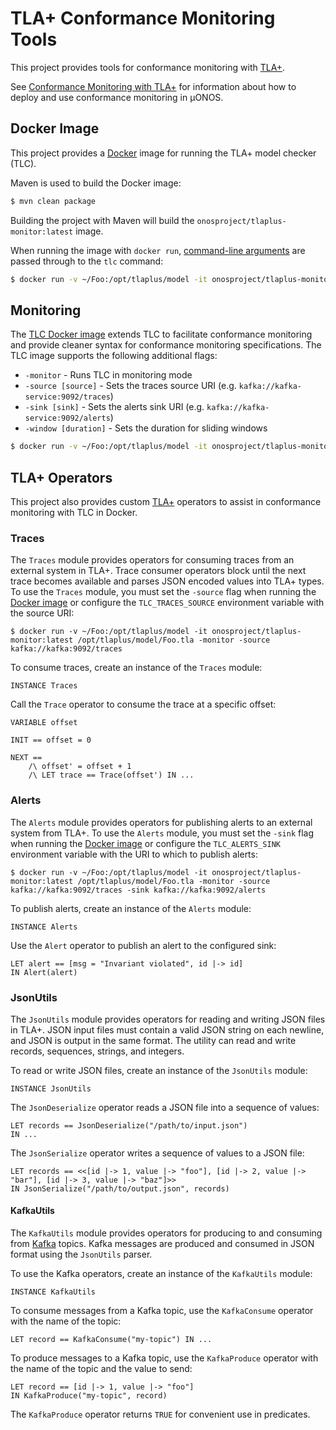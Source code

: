 # TLA+ Conformance Monitoring Tools

This project provides tools for conformance monitoring with [TLA+].

See [Conformance Monitoring with TLA+](docs/README.md) for information about how to deploy and
use conformance monitoring in µONOS.

## Docker Image

This project provides a [Docker] image for running the TLA+ model checker (TLC).

Maven is used to build the Docker image:

```bash
$ mvn clean package
```

Building the project with Maven will build the `onosproject/tlaplus-monitor:latest` image.

When running the image with `docker run`, [command-line arguments](https://lamport.azurewebsites.net/tla/current-tools.pdf)
are passed through to the `tlc` command:

```bash
$ docker run -v ~/Foo:/opt/tlaplus/model -it onosproject/tlaplus-monitor:latest /opt/tlaplus/model/Foo.tla
```

## Monitoring

The [TLC Docker image](#docker-image) extends TLC to facilitate conformance monitoring and
provide cleaner syntax for conformance monitoring specifications. The TLC image supports
the following additional flags:

- `-monitor` - Runs TLC in monitoring mode
- `-source [source]` - Sets the traces source URI (e.g. `kafka://kafka-service:9092/traces`)
- `-sink [sink]` - Sets the alerts sink URI (e.g. `kafka://kafka-service:9092/alerts`)
- `-window [duration]` - Sets the duration for sliding windows

```bash
$ docker run -v ~/Foo:/opt/tlaplus/model -it onosproject/tlaplus-monitor:latest /opt/tlaplus/model/Foo.tla -monitor -source kafka://kafka:9092/traces
```

## TLA+ Operators

This project also provides custom [TLA+] operators to assist in conformance
monitoring with TLC in Docker.

### Traces

The `Traces` module provides operators for consuming traces from an external system
in TLA+. Trace consumer operators block until the next trace becomes available and
parses JSON encoded values into TLA+ types. To use the `Traces` module, you must
set the `-source` flag when running the [Docker image](#docker-image) or configure
the `TLC_TRACES_SOURCE` environment variable with the source URI:

```
$ docker run -v ~/Foo:/opt/tlaplus/model -it onosproject/tlaplus-monitor:latest /opt/tlaplus/model/Foo.tla -monitor -source kafka://kafka:9092/traces
```

To consume traces, create an instance of the `Traces` module:

```
INSTANCE Traces
```

Call the `Trace` operator to consume the trace at a specific offset:

```
VARIABLE offset

INIT == offset = 0

NEXT ==
    /\ offset' = offset + 1
    /\ LET trace == Trace(offset') IN ...
```

### Alerts

The `Alerts` module provides operators for publishing alerts to an external system
from TLA+. To use the `Alerts` module, you must set the `-sink` flag when running
the [Docker image](#docker-image) or configure the `TLC_ALERTS_SINK` environment
variable with the URI to which to publish alerts:

```
$ docker run -v ~/Foo:/opt/tlaplus/model -it onosproject/tlaplus-monitor:latest /opt/tlaplus/model/Foo.tla -monitor -source kafka://kafka:9092/traces -sink kafka://kafka:9092/alerts
```

To publish alerts, create an instance of the `Alerts` module:

```
INSTANCE Alerts
```

Use the `Alert` operator to publish an alert to the configured sink:

```
LET alert == [msg = "Invariant violated", id |-> id]
IN Alert(alert)
```

### JsonUtils

The `JsonUtils` module provides operators for reading and writing JSON files in
TLA+. JSON input files must contain a valid JSON string on each newline, and JSON
is output in the same format. The utility can read and write records, sequences,
strings, and integers.

To read or write JSON files, create an instance of the `JsonUtils` module:

```
INSTANCE JsonUtils
```

The `JsonDeserialize` operator reads a JSON file into a sequence of values:

```
LET records == JsonDeserialize("/path/to/input.json")
IN ...
```

The `JsonSerialize` operator writes a sequence of values to a JSON file:

```
LET records == <<[id |-> 1, value |-> "foo"], [id |-> 2, value |-> "bar"], [id |-> 3, value |-> "baz"]>>
IN JsonSerialize("/path/to/output.json", records)
```

#### KafkaUtils

The `KafkaUtils` module provides operators for producing to and consuming from
[Kafka] topics. Kafka messages are produced and consumed in JSON format using
the `JsonUtils` parser.

To use the Kafka operators, create an instance of the `KafkaUtils` module:

```
INSTANCE KafkaUtils
```

To consume messages from a Kafka topic, use the `KafkaConsume` operator with
the name of the topic:

```
LET record == KafkaConsume("my-topic") IN ...
```

To produce messages to a Kafka topic, use the `KafkaProduce` operator with the
name of the topic and the value to send:

```
LET record == [id |-> 1, value |-> "foo"]
IN KafkaProduce("my-topic", record)
```

The `KafkaProduce` operator returns `TRUE` for convenient use in predicates.

[docker]: https://www.docker.com/
[tla+]: https://lamport.azurewebsites.net/tla/tla.html
[kafka]: https://kafka.apache.org/
